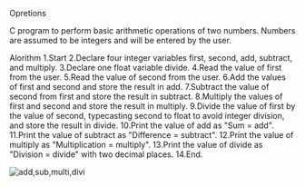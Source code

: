 Opretions

C program to perform basic arithmetic operations of two numbers. 
Numbers are assumed to be integers and will be entered by the user.

Alorithm
1.Start
2.Declare four integer variables first, second, add, subtract, and multiply.
3.Declare one float variable divide.
4.Read the value of first from the user.
5.Read the value of second from the user.
6.Add the values of first and second and store the result in add.
7.Subtract the value of second from first and store the result in subtract.
8.Multiply the values of first and second and store the result in multiply.
9.Divide the value of first by the value of second, typecasting second to float to avoid integer division, and store the result in divide.
10.Print the value of add as "Sum = add".
11.Print the value of subtract as "Difference = subtract".
12.Print the value of multiply as "Multiplication = multiply".
13.Print the value of divide as "Division = divide" with two decimal places.
14.End.


![add,sub,multi,divi](https://user-images.githubusercontent.com/124857336/230785913-e6dfa7bd-26ce-4b2b-8180-869fdd616cff.JPG)
